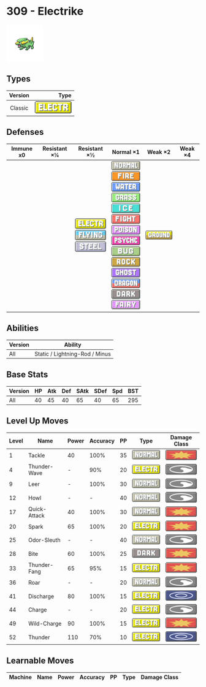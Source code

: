 # 309 - Electrike

![electrike](../img/pokemon/309.png)

## Types

| Version | Type                                   |
| :-----: | -------------------------------------: |
| Classic | ![electric](../img/types/electric.png) |

## Defenses

| Immune x0 | Resistant ×¼ | Resistant ×½                                                                                                       | Normal ×1                                                                                                                                                                                                                                                                                                                                                                                                                                                                                                                           | Weak ×2                            | Weak ×4 |
| --------- | ------------ | ------------------------------------------------------------------------------------------------------------------ | ----------------------------------------------------------------------------------------------------------------------------------------------------------------------------------------------------------------------------------------------------------------------------------------------------------------------------------------------------------------------------------------------------------------------------------------------------------------------------------------------------------------------------------- | ---------------------------------- | ------- |
|           |              | ![electric](../img/types/electric.png)<br/>![flying](../img/types/flying.png)<br/>![steel](../img/types/steel.png) | ![normal](../img/types/normal.png)<br/>![fire](../img/types/fire.png)<br/>![water](../img/types/water.png)<br/>![grass](../img/types/grass.png)<br/>![ice](../img/types/ice.png)<br/>![fighting](../img/types/fighting.png)<br/>![poison](../img/types/poison.png)<br/>![psychic](../img/types/psychic.png)<br/>![bug](../img/types/bug.png)<br/>![rock](../img/types/rock.png)<br/>![ghost](../img/types/ghost.png)<br/>![dragon](../img/types/dragon.png)<br/>![dark](../img/types/dark.png)<br/>![fairy](../img/types/fairy.png) | ![ground](../img/types/ground.png) |         |

## Abilities

| Version | Ability                        |
| ------- | ------------------------------ |
| All     | Static / Lightning-Rod / Minus |

## Base Stats

| Version | HP | Atk | Def | SAtk | SDef | Spd | BST |
| ------- | -- | --- | --- | ---- | ---- | --- | --- |
| All     | 40 | 45  | 40  | 65   | 40   | 65  | 295 |

## Level Up Moves

| Level | Name         | Power | Accuracy | PP | Type                                   | Damage Class                           |
| ----- | ------------ | ----- | -------- | -- | -------------------------------------- | -------------------------------------- |
| 1     | Tackle       | 40    | 100%     | 35 | ![normal](../img/types/normal.png)     | ![physical](../img/types/physical.png) |
| 4     | Thunder-Wave | -     | 90%      | 20 | ![electric](../img/types/electric.png) | ![status](../img/types/status.png)     |
| 9     | Leer         | -     | 100%     | 30 | ![normal](../img/types/normal.png)     | ![status](../img/types/status.png)     |
| 12    | Howl         | -     | -        | 40 | ![normal](../img/types/normal.png)     | ![status](../img/types/status.png)     |
| 17    | Quick-Attack | 40    | 100%     | 30 | ![normal](../img/types/normal.png)     | ![physical](../img/types/physical.png) |
| 20    | Spark        | 65    | 100%     | 20 | ![electric](../img/types/electric.png) | ![physical](../img/types/physical.png) |
| 25    | Odor-Sleuth  | -     | -        | 40 | ![normal](../img/types/normal.png)     | ![status](../img/types/status.png)     |
| 28    | Bite         | 60    | 100%     | 25 | ![dark](../img/types/dark.png)         | ![physical](../img/types/physical.png) |
| 33    | Thunder-Fang | 65    | 95%      | 15 | ![electric](../img/types/electric.png) | ![physical](../img/types/physical.png) |
| 36    | Roar         | -     | -        | 20 | ![normal](../img/types/normal.png)     | ![status](../img/types/status.png)     |
| 41    | Discharge    | 80    | 100%     | 15 | ![electric](../img/types/electric.png) | ![special](../img/types/special.png)   |
| 44    | Charge       | -     | -        | 20 | ![electric](../img/types/electric.png) | ![status](../img/types/status.png)     |
| 49    | Wild-Charge  | 90    | 100%     | 15 | ![electric](../img/types/electric.png) | ![physical](../img/types/physical.png) |
| 52    | Thunder      | 110   | 70%      | 10 | ![electric](../img/types/electric.png) | ![special](../img/types/special.png)   |

## Learnable Moves

| Machine | Name | Power | Accuracy | PP | Type | Damage Class |
| ------- | ---- | ----- | -------- | -- | ---- | ------------ |